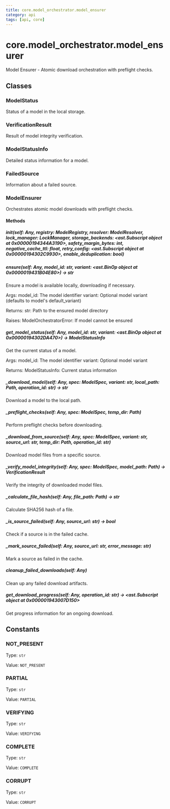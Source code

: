 ```yaml
---
title: core.model_orchestrator.model_ensurer
category: api
tags: [api, core]
---
```


# core.model_orchestrator.model_ensurer

Model Ensurer - Atomic download orchestration with preflight checks.

## Classes

### ModelStatus

Status of a model in the local storage.

### VerificationResult

Result of model integrity verification.

### ModelStatusInfo

Detailed status information for a model.

### FailedSource

Information about a failed source.

### ModelEnsurer

Orchestrates atomic model downloads with preflight checks.

#### Methods

##### __init__(self: Any, registry: ModelRegistry, resolver: ModelResolver, lock_manager: LockManager, storage_backends: <ast.Subscript object at 0x00000194344A3190>, safety_margin_bytes: int, negative_cache_ttl: float, retry_config: <ast.Subscript object at 0x00000194302C9930>, enable_deduplication: bool)



##### ensure(self: Any, model_id: str, variant: <ast.BinOp object at 0x0000019431B04E80>) -> str

Ensure a model is available locally, downloading if necessary.

Args:
    model_id: The model identifier
    variant: Optional model variant (defaults to model's default_variant)
    
Returns:
    str: Path to the ensured model directory
    
Raises:
    ModelOrchestratorError: If model cannot be ensured

##### get_model_status(self: Any, model_id: str, variant: <ast.BinOp object at 0x00000194302DA470>) -> ModelStatusInfo

Get the current status of a model.

Args:
    model_id: The model identifier
    variant: Optional model variant
    
Returns:
    ModelStatusInfo: Current status information

##### _download_model(self: Any, spec: ModelSpec, variant: str, local_path: Path, operation_id: str) -> str

Download a model to the local path.

##### _preflight_checks(self: Any, spec: ModelSpec, temp_dir: Path)

Perform preflight checks before downloading.

##### _download_from_source(self: Any, spec: ModelSpec, variant: str, source_url: str, temp_dir: Path, operation_id: str)

Download model files from a specific source.

##### _verify_model_integrity(self: Any, spec: ModelSpec, model_path: Path) -> VerificationResult

Verify the integrity of downloaded model files.

##### _calculate_file_hash(self: Any, file_path: Path) -> str

Calculate SHA256 hash of a file.

##### _is_source_failed(self: Any, source_url: str) -> bool

Check if a source is in the failed cache.

##### _mark_source_failed(self: Any, source_url: str, error_message: str)

Mark a source as failed in the cache.

##### cleanup_failed_downloads(self: Any)

Clean up any failed download artifacts.

##### get_download_progress(self: Any, operation_id: str) -> <ast.Subscript object at 0x000001943007D150>

Get progress information for an ongoing download.

## Constants

### NOT_PRESENT

Type: `str`

Value: `NOT_PRESENT`

### PARTIAL

Type: `str`

Value: `PARTIAL`

### VERIFYING

Type: `str`

Value: `VERIFYING`

### COMPLETE

Type: `str`

Value: `COMPLETE`

### CORRUPT

Type: `str`

Value: `CORRUPT`

